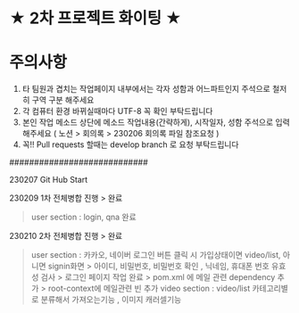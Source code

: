 # ★ 2차 프로젝트 화이팅 ★

# 주의사항
1. 타 팀원과 겹치는 작업페이지 내부에서는 각자 성함과 어느파트인지 주석으로 철저히 구역 구분 해주세요
2. 각 컴퓨터 환경 바뀌실때마다 UTF-8 꼭 확인 부탁드립니다
3. 본인 작업 메소드 상단에 메소드 작업내용(간략하게), 시작일자, 성함 주석으로 입력해주세요 ( 노션 > 회의록 > 230206 회의록 파일 참조요청 )
4. 꼭!! Pull requests 할때는 develop branch 로 요청 부탁드립니다

############################

230207 Git Hub Start

230209 1차 전체병합 진행 > 완료
  > user section : login, qna 완료
  
230210 2차 전체병합 진행 > 완료
  > user section : 카카오, 네이버 로그인 버튼 클릭 시 가입상태이면 video/list, 아니면 signin화면
    > 아이디, 비밀번호, 비밀번호 확인 , 닉네임, 휴대폰 번호 유효성 검사
    > 로그인 페이지 작업 완료
    > pom.xml 에 메일 관련 dependency 추가
    > root-context에 메일관련 빈 추가
  > video section : video/list 카테고리별로 분류해서 가져오는기능 , 이미지 캐러셀기능
